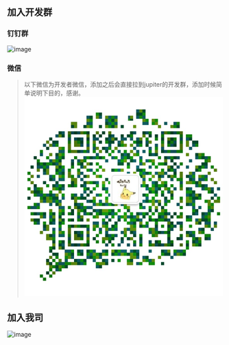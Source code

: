 ## 加入开发群
### 钉钉群
![image](../static/join/jupiter-join-dingding.jpg)
### 微信
> 以下微信为开发者微信，添加之后会直接拉到jupiter的开发群，添加时候简单说明下目的，感谢。
![image](../static/join/jupiter-join-wechat.png)

## 加入我司
![image](../static/join/join1.jpg)
